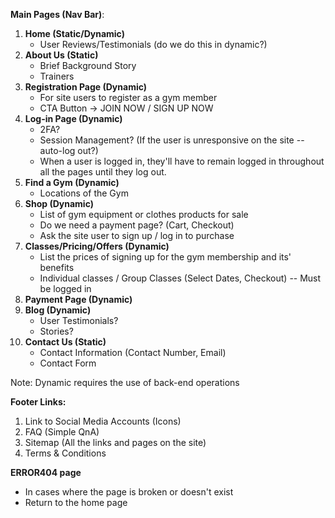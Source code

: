 
**Main Pages (Nav Bar)**:
1. **Home (Static/Dynamic)** 
   - User Reviews/Testimonials (do we do this in dynamic?) 
2. **About Us (Static)**
   - Brief Background Story
   - Trainers
3. **Registration Page (Dynamic)**
   - For site users to register as a gym member 
   - CTA Button -> JOIN NOW / SIGN UP NOW
4. **Log-in Page (Dynamic)**
   - 2FA?
   - Session Management? (If the user is unresponsive on the site -- auto-log out?)
   -  When a user is logged in, they'll have to remain logged in throughout all the pages until they log out.
5. **Find a Gym (Dynamic)**
   - Locations of the Gym
6. **Shop (Dynamic)**
   - List of gym equipment or clothes products for sale
   - Do we need a payment page? (Cart, Checkout)
   - Ask the site user to sign up / log in to purchase
7. **Classes/Pricing/Offers (Dynamic)**
   - List the prices of signing up for the gym membership and its' benefits
   - Individual classes / Group Classes (Select Dates, Checkout) -- Must be logged in
8. **Payment Page (Dynamic)**
9. **Blog (Dynamic)**
   - User Testimonials?
   - Stories?
10. **Contact Us (Static)**
    - Contact Information (Contact Number, Email)
    - Contact Form

Note: Dynamic requires the use of back-end operations

**Footer Links:**
1. Link to Social Media Accounts (Icons)
2. FAQ (Simple QnA)
3. Sitemap (All the links and pages on the site)
4. Terms & Conditions

**ERROR404 page**
- In cases where the page is broken or doesn't exist
- Return to the home page 
